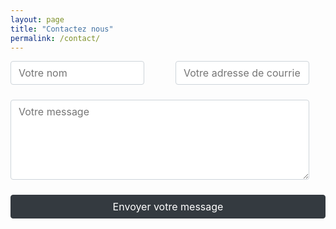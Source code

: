 ```yaml
---
layout: page
title: "Contactez nous"
permalink: /contact/
---
```


<style>

.form-row {
  display: flex;
  flex-wrap: wrap;
  gap: 1.5rem;
  max-width: 100%;
  width: 100%;
}

.form-row > * {
  flex: 1;
}

button, input, optgroup, select, textarea {
    margin: 0;
    font-family: inherit;
    font-size: inherit;
    line-height: inherit;
}

.form-control {
    display: block;
    max-width: 100%;
    width: calc(100% - 1.65rem);
    height: calc(2.25rem + 2px);
    margin-bottom: 1.5em;
    padding: .375rem .75rem;
    font-size: 1rem;
    font-weight: 400;
    line-height: 1.5;
    color: #495057;
    background-color: #fff;
    background-clip: padding-box;
    border: 1px solid #ced4da;
    border-radius: .25rem;
    transition: border-color .15s ease-in-out,box-shadow .15s ease-in-out;
}

textarea.form-control {
    overflow: auto;
    resize: vertical;
    padding: .375rem .75rem;
    height: 8rem;
}

button {
    display: block;
    width: 100%;
    margin-bottom: 1.5em;
    font-weight: 400;
    color: #212529;
    text-align: center;
    vertical-align: middle;
    -webkit-user-select: none;
    -moz-user-select: none;
    -ms-user-select: none;
    user-select: none;
    background-color: transparent;
    border: 1px solid transparent;
    padding: .375rem .75rem;
    font-size: 1rem;
    line-height: 1.5;
    border-radius: .25rem;
    color: #fff;
    background-color: #343a40;
    border-color: #343a40;
    transition: color .15s ease-in-out,background-color .15s ease-in-out,border-color .15s ease-in-out,box-shadow .15s ease-in-out;
}

</style>

<div class="container">
  <form target="_blank" action="https://formsubmit.co/bertrand.keller@gmail.com" method="POST">
    <div class="form-group">
      <div class="form-row">
        <div class="col">
          <input type="text" name="name" class="form-control" placeholder="Votre nom" required>
        </div>
        <div class="col">
          <input type="email" name="email" class="form-control" placeholder="Votre adresse de courriel" required>
        </div>
      </div>
    </div>
    <div class="form-group">
      <textarea placeholder="Votre message" class="form-control" name="message" rows="20" required></textarea>
    </div>
    <button type="submit">Envoyer votre message</button>
    <input type="hidden" name="_url" value="https://{{ site.url }}{{ 'contact/' | prepend: site.baseurl }}">
  </form>
</div>

